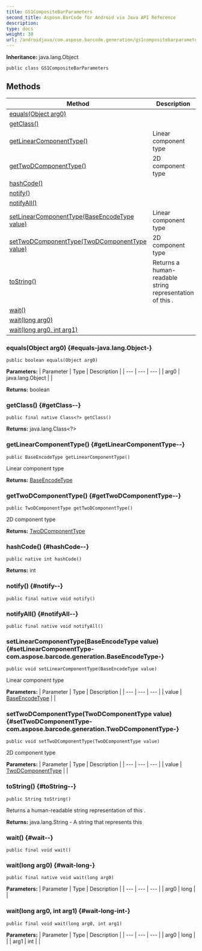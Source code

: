 ```yaml
---
title: GS1CompositeBarParameters
second_title: Aspose.BarCode for Android via Java API Reference
description: 
type: docs
weight: 38
url: /androidjava/com.aspose.barcode.generation/gs1compositebarparameters/
---
```

**Inheritance:**
java.lang.Object
```
public class GS1CompositeBarParameters
```
## Methods

| Method | Description |
| --- | --- |
| [equals(Object arg0)](#equals-java.lang.Object-) |  |
| [getClass()](#getClass--) |  |
| [getLinearComponentType()](#getLinearComponentType--) | Linear component type |
| [getTwoDComponentType()](#getTwoDComponentType--) | 2D component type |
| [hashCode()](#hashCode--) |  |
| [notify()](#notify--) |  |
| [notifyAll()](#notifyAll--) |  |
| [setLinearComponentType(BaseEncodeType value)](#setLinearComponentType-com.aspose.barcode.generation.BaseEncodeType-) | Linear component type |
| [setTwoDComponentType(TwoDComponentType value)](#setTwoDComponentType-com.aspose.barcode.generation.TwoDComponentType-) | 2D component type |
| [toString()](#toString--) | Returns a human-readable string representation of this . |
| [wait()](#wait--) |  |
| [wait(long arg0)](#wait-long-) |  |
| [wait(long arg0, int arg1)](#wait-long-int-) |  |
### equals(Object arg0) {#equals-java.lang.Object-}
```
public boolean equals(Object arg0)
```




**Parameters:**
| Parameter | Type | Description |
| --- | --- | --- |
| arg0 | java.lang.Object |  |

**Returns:**
boolean
### getClass() {#getClass--}
```
public final native Class<?> getClass()
```




**Returns:**
java.lang.Class<?>
### getLinearComponentType() {#getLinearComponentType--}
```
public BaseEncodeType getLinearComponentType()
```


Linear component type

**Returns:**
[BaseEncodeType](../../com.aspose.barcode.generation/baseencodetype)
### getTwoDComponentType() {#getTwoDComponentType--}
```
public TwoDComponentType getTwoDComponentType()
```


2D component type

**Returns:**
[TwoDComponentType](../../com.aspose.barcode.generation/twodcomponenttype)
### hashCode() {#hashCode--}
```
public native int hashCode()
```




**Returns:**
int
### notify() {#notify--}
```
public final native void notify()
```




### notifyAll() {#notifyAll--}
```
public final native void notifyAll()
```




### setLinearComponentType(BaseEncodeType value) {#setLinearComponentType-com.aspose.barcode.generation.BaseEncodeType-}
```
public void setLinearComponentType(BaseEncodeType value)
```


Linear component type

**Parameters:**
| Parameter | Type | Description |
| --- | --- | --- |
| value | [BaseEncodeType](../../com.aspose.barcode.generation/baseencodetype) |  |

### setTwoDComponentType(TwoDComponentType value) {#setTwoDComponentType-com.aspose.barcode.generation.TwoDComponentType-}
```
public void setTwoDComponentType(TwoDComponentType value)
```


2D component type

**Parameters:**
| Parameter | Type | Description |
| --- | --- | --- |
| value | [TwoDComponentType](../../com.aspose.barcode.generation/twodcomponenttype) |  |

### toString() {#toString--}
```
public String toString()
```


Returns a human-readable string representation of this .

**Returns:**
java.lang.String - A string that represents this
### wait() {#wait--}
```
public final void wait()
```




### wait(long arg0) {#wait-long-}
```
public final native void wait(long arg0)
```




**Parameters:**
| Parameter | Type | Description |
| --- | --- | --- |
| arg0 | long |  |

### wait(long arg0, int arg1) {#wait-long-int-}
```
public final void wait(long arg0, int arg1)
```




**Parameters:**
| Parameter | Type | Description |
| --- | --- | --- |
| arg0 | long |  |
| arg1 | int |  |

